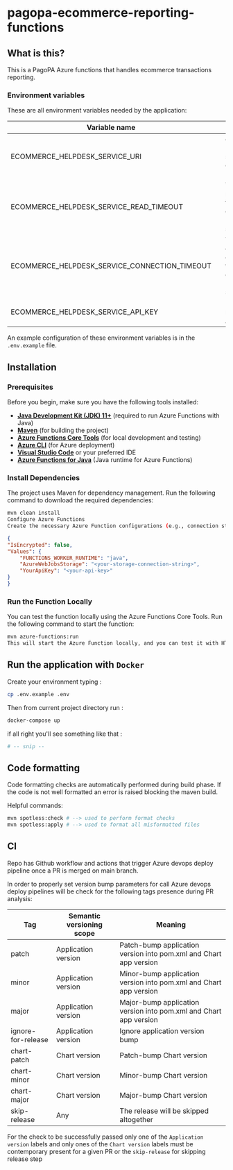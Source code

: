 # pagopa-ecommerce-reporting-functions

## What is this?

This is a PagoPA Azure functions that handles ecommerce transactions reporting.

### Environment variables

These are all environment variables needed by the application:

| Variable name                                 |     | Description                                                             | type   | default |
|-----------------------------------------------|-----|-------------------------------------------------------------------------|--------|---------|
| ECOMMERCE_HELPDESK_SERVICE_URI                |     | eCommerce Helpdesk service connection URI                               | string |         |
| ECOMMERCE_HELPDESK_SERVICE_READ_TIMEOUT       |     | Timeout for requests towards eCommerce Helpdesk service                 | number |         |
| ECOMMERCE_HELPDESK_SERVICE_CONNECTION_TIMEOUT |     | Timeout for establishing connections towards eCommerce Helpdesk service | number |         |
| ECOMMERCE_HELPDESK_SERVICE_API_KEY            |     | Helpdesk methods API key                                                | string |         |

An example configuration of these environment variables is in the `.env.example` file.

## Installation

### Prerequisites

Before you begin, make sure you have the following tools installed:

- **[Java Development Kit (JDK) 11+](https://adoptopenjdk.net/)** (required to run Azure Functions with Java)
- **[Maven](https://maven.apache.org/)** (for building the project)
- **[Azure Functions Core Tools](https://docs.microsoft.com/en-us/azure/azure-functions/functions-run-local)** (for local development and testing)
- **[Azure CLI](https://docs.microsoft.com/en-us/cli/azure/install-azure-cli)** (for Azure deployment)
- **[Visual Studio Code](https://code.visualstudio.com/)** or your preferred IDE
- **[Azure Functions for Java](https://docs.microsoft.com/en-us/azure/azure-functions/functions-reference-java)** (Java runtime for Azure Functions)

### Install Dependencies
The project uses Maven for dependency management. Run the following command to download the required dependencies:

```bash
mvn clean install
Configure Azure Functions
Create the necessary Azure Function configurations (e.g., connection strings, API keys) in local.settings.json for local development. For example:
```

```json
{
"IsEncrypted": false,
"Values": {
	"FUNCTIONS_WORKER_RUNTIME": "java",
	"AzureWebJobsStorage": "<your-storage-connection-string>",
	"YourApiKey": "<your-api-key>"
}
}
```

### Run the Function Locally
You can test the function locally using the Azure Functions Core Tools. Run the following command to start the function:

```bash
mvn azure-functions:run
This will start the Azure Function locally, and you can test it with HTTP requests or other configured triggers.
```

## Run the application with `Docker`

Create your environment typing :

```sh
cp .env.example .env
```

Then from current project directory run :

```sh
docker-compose up
```

if all right you'll see something like that :

```sh
# -- snip --
```

## Code formatting

Code formatting checks are automatically performed during build phase.
If the code is not well formatted an error is raised blocking the maven build.

Helpful commands:

```sh
mvn spotless:check # --> used to perform format checks
mvn spotless:apply # --> used to format all misformatted files
```

## CI

Repo has Github workflow and actions that trigger Azure devops deploy pipeline once a PR is merged on main branch.

In order to properly set version bump parameters for call Azure devops deploy pipelines will be check for the following
tags presence during PR analysis:

| Tag                | Semantic versioning scope | Meaning                                                           |
|--------------------|---------------------------|-------------------------------------------------------------------|
| patch              | Application version       | Patch-bump application version into pom.xml and Chart app version |
| minor              | Application version       | Minor-bump application version into pom.xml and Chart app version |
| major              | Application version       | Major-bump application version into pom.xml and Chart app version |
| ignore-for-release | Application version       | Ignore application version bump                                   |
| chart-patch        | Chart version             | Patch-bump Chart version                                          |
| chart-minor        | Chart version             | Minor-bump Chart version                                          |
| chart-major        | Chart version             | Major-bump Chart version                                          |
| skip-release       | Any                       | The release will be skipped altogether                            |

For the check to be successfully passed only one of the `Application version` labels and only ones of
the `Chart version` labels must be contemporary present for a given PR or the `skip-release` for skipping release step
